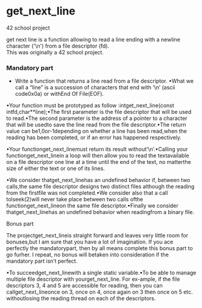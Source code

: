 # get_next_line
42 school project

get next line is a function allowing to read a line ending with a newline character ('\n') from a file descriptor (fd).<br />
This was originally a 42 school project.<br />

### Mandatory part

* Write a function that returns a line read from a file descriptor.
•What we call a “line” is a succession of characters that end with ’\n’ (ascii code0x0a) or withEnd Of File(EOF).

•Your function must be prototyped as follow :intget_next_line(const intfd,char**line);•The first parameter is the file descriptor that will be used to read.•The second parameter is the address of a pointer to a character that will be usedto save the line read from the file descriptor.•The return value can be1,0or-1depending on whether a line has been read,when the reading has been completed, or if an error has happened respectively.

•Your functionget_next_linemust return its result without’\n’.•Calling your functionget_next_linein a loop will then allow you to read the textavailable on a file descriptor one line at a time until the end of the text, no matterthe size of either the text or one of its lines.

•We consider thatget_next_linehas an undefined behavior if, between two calls,the same file descriptor designs two distinct files although the reading from the firstfile was not completed.•We consider also that a call tolseek(2)will never take place between two calls ofthe functionget_next_lineon the same file descriptor.•Finally we consider thatget_next_linehas an undefined behavior when readingfrom a binary file. 

Bonus part

The projectget_next_lineis straight forward and leaves very little room for bonuses,but I am sure that you have a lot of imagination. If you ace perfectly the mandatorypart, then by all means complete this bonus part to go furher. I repeat, no bonus will betaken into consideration if the mandatory part isn’t perfect.

•To succeedget_next_linewith a single static variable.•To be able to manage multiple file descriptor with yourget_next_line. For ex-ample, if the file descriptors 3, 4 and 5 are accessible for reading, then you can callget_next_lineonce on 3, once on 4, once again on 3 then once on 5 etc. withoutlosing the reading thread on each of the descriptors.
